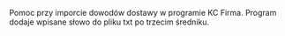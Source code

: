 Pomoc przy imporcie dowodów dostawy w programie KC Firma. Program dodaje wpisane słowo do pliku txt po trzecim średniku.
